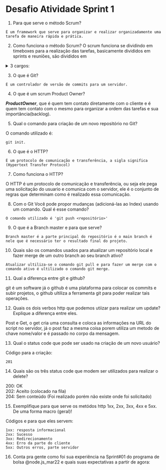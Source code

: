 
# Desafio Atividade Sprint 1
1. Para que serve o método Scrum?
```
É um framework que serve para organizar e realizar organizadamente uma tarefa de maneira rápida e prática.
```
2. Como funciona o método Scrum? 
  O scrum funciona se dividindo em timeboxes para a realização das tarefas, basicamente divididos em sprints e reuniões, são divididos em
<details>
  <summary>3 cargos:</summary>
  <p>ScrumMaster, que é o facilitador de reuniões e quem realiza o manegement das pessoas da equipe mantendo as mesmas no rumo certo para que foi decidido em reunião, ProductOwner, que é quem tem contato diretamente com o cliente e é quem tem contato com o mesmo para organizar a ordem das tarefas e sua importância(backlog) e os desenvolvedores, que são os movimentadores do projeto em si, nele está o front e back end, arquiteto de software. Eles também discutem a dificuldade de cada objetivo e reorganizam o que eles irão realizar na sprint.</p>
</details>

3. O que é Git?
```
É um controlador de versão de commits para um servidor.
```
4. O que é um scrum Product Owner?

***ProductOwner***, que é quem tem contato diretamente com o cliente e é quem tem contato com o mesmo para organizar a ordem das tarefas e sua importância(backlog).

5. Qual o comando para criação de um novo repositório no Git?

O comando utilizado é:
```
git init.
```
6. O que é o HTTP?
```
É um protocolo de comunicação e transferência, a sigla significa (Hypertext Transfer Protocol)
```
7. Como funciona o HTTP?

O HTTP é um protocolo de comunicação e transferência, ou seja ele pega uma solicitação do usuario e comunica com o servidor, ele é o conjunto de regras que determinam como é realizado essa comunicação. 

8. Com o Git Você pode propor mudanças (adicioná-las ao Index) usando um comando. Qual é esse comando?
```
O comando utilizado é 'git push <repositório>' 
```
9. O que é a Branch master e para que serve?
```
Branch master é a parte principal do repositório é o main branch é nele que é necessário ter o resultado final do projeto.
```
10. Quais são os comandos usados para atualizar um repositório local e fazer merge de um outro branch ao seu branch ativo?
```
Atualizar ultiliza-se o comando git pull e para fazer um merge com o comando ativo é ultilizado o comando git merge.
```

11. Qual a diferença entre git e github?

git é um software já o github é uma plataforma para colocar os commits e subir projetos, o github ultiliza a ferramenta git para poder realizar tais operações.

12. Quais os dois verbos http que podemos utiizar para realizar um update? Explique a diferença entre eles. 

Post e Get, o get cria uma consulta e coloca as informações na URL do script no servidor, já o post faz a mesma coisa porem utiliza um metodo de chave nome/valor e é passado no corpo da mensagem.

13. Qual o status code que pode ser usado na criação de um novo usuário? 

Código para a criação:
```
201 
```

14. Quais são os três status code que modem ser utilizados para realizar o delete?

200: OK <br />
202: Aceito (colocado na fila) <br />
204: Sem conteúdo (Foi realizado porém não existe onde foi solicitado)

15. Exemplifique para que serve os metódos http 1xx, 2xx, 3xx, 4xx e 5xx. De uma forma macro (geral)! 

Códigos e para que eles servem:
```
1xx: resposta informacional
2xx: Sucesso
3xx: Redirecionamento
4xx: Erro da parte do cliente
5xx: Outros erros, parte servidor
```

16. Conta pra gente como foi sua experiência na Sprint#01 do programa de bolsa @node.js_mar22 e quais suas expectativas a partir de agora:
